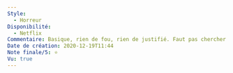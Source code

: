 ```yaml
---
Style:
  - Horreur
Disponibilité:
  - Netflix
Commentaire: Basique, rien de fou, rien de justifié. Faut pas chercher de grande logique.
Date de création: 2020-12-19T11:44
Note finale/5: ⭐
Vu: true
---
```

